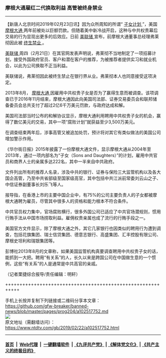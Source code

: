 ### 摩根大通雇红二代换取利益 高管被终身禁业
------------------------

<div class="post_content">
 <p>
  【新唐人北京时间2019年02月23日讯】因为众所周知的所谓“
  <a href="https://www.ntdtv.com/gb/子女计划.htm">
   子女计划
  </a>
  ”，美国
  <a href="https://www.ntdtv.com/gb/摩根大通.htm">
   摩根大通
  </a>
  两年前被处以巨额罚款。但随着美中新冷战开启，这种与中共权贵幕后交易的行为显现出更多的后效应。日前
  <a href="https://www.ntdtv.com/gb/美联储.htm">
   美联储
  </a>
  宣布，前摩根大通董事总经理弗莱彻因此被
  <a href="https://www.ntdtv.com/gb/终生禁业.htm">
   终生禁业
  </a>
  。
 </p>
 <p>
  <a href="https://www.ntdtv.com/gb/美联储.htm">
   美联储
  </a>
  周四（2月21日）在其官网发表声明说，弗莱彻不当地制定了一项招募计划，接受外国政府官员、客户和潜在客户的推荐，为被推荐者提供实习和就业机会，以此为公司换取不正当利益。
 </p>
 <p>
  美联储说，弗莱彻因此被终生禁止在银行界从业。弗莱彻本人也同意接受这项决定。
 </p>
 <p>
  2013年8月，
  <a href="https://www.ntdtv.com/gb/摩根大通.htm">
   摩根大通
  </a>
  因雇用中共权贵子女是否为了赢得生意而被调查。该项调查已于2016年11月结束，摩根大通因此向美国司法部、证券交易委员会和联邦储备委员会总共支付了超过2亿6千万美元罚款，与政府达成和解。
 </p>
 <p>
  美国司法部当时公布的和解协议显示，摩根大通利用聘用中共权贵子女的机会，赢得了数亿美元的交易，其中一项“腐败计划”就获益至少3,500万美元。
 </p>
 <p>
  在调查结束两年后，涉事高管又被追加处罚，预计将对其它有类似做法的美国公司增加警示作用。
 </p>
 <p>
  《华尔街日报》2015年披露了一份摩根大通文件，显示摩根大通从2004年至2013年，通过一项内部名为“子女（Sons and Daughters）”的计划，雇用中共官员和商界人士的亲属多达222名，其中一半来自中共政府。
 </p>
 <p>
  文件列出所有的推荐人名录，涉及中共的银行、证券与保险三大监管机构以及各大国企高管，乃至中共省部级至国家级高官，其中包括中共江派前常委刘云山之子、中信证券副董事长刘乐飞等人。
 </p>
 <p>
  报导指，在香港上市的主要中国企业中，有75%的公司主要负责人的子女都被摩根大通聘为雇员，尽管其中很多人的资格和能力根本不符合条件。
 </p>
 <p>
  中共官员权力集中，官场腐败横行，很多外国公司已适应了中共官场潜规则，惯用行贿手法从中国市场捞取利益。雇佣权贵亲属也成了流行的行贿手段之一。
 </p>
 <p>
  美国官方文件显示，除了摩根大通之外，其它几家银行也因类似的聘用行为遭到调查，包括花旗集团、瑞士信贷集团、德意志银行、高盛集团、汇丰控股有限公司、摩根史坦利和瑞银集团等。
 </p>
 <p>
  彭博社2013年8月的文章称，如果美国监管机构真要调查聘用中共权贵子女的话，能抓到一大把。聘用“有关系”的人，长久以来是跨国公司在中国做生意的一个惯例，这些“有关系”的人是通常是中共高官的亲戚。
 </p>
 <p>
  （记者栗捷综合报导/责任编辑：明轩）
 </p>
 <div class="single_ad">
 </div>
</div>

+++++++++++++++++++++++++++++++++++++++++++++++++++++++++++<br/><br/>
手机上长按并复制下列链接或二维码分享本文章：<br/>
https://github.com/gfw-breaker/banned-news/blob/master/pages/prog204/a102517752.md <br/>
<a href='https://github.com/gfw-breaker/banned-news/blob/master/pages/prog204/a102517752.md'><img src='https://github.com/gfw-breaker/banned-news/blob/master/pages/prog204/a102517752.md.png'/></a> <br/>
原文地址（需翻墙访问）：https://www.ntdtv.com/gb/2019/02/22/a102517752.html


------------------------
#### [首页](https://github.com/gfw-breaker/banned-news/blob/master/README.md) &nbsp;|&nbsp; [Web代理](https://github.com/labour-camp/helloworld) &nbsp;|&nbsp; [一键翻墙软件](https://github.com/gfw-breaker/nogfw/blob/master/README.md) &nbsp;| [《九评共产党》](https://github.com/gfw-breaker/9ping.md/blob/master/README.md#九评之一评共产党是什么) | [《解体党文化》](https://github.com/gfw-breaker/jtdwh.md/blob/master/README.md) | [《共产主义的终极目的》](https://github.com/gfw-breaker/gczydzjmd.md/blob/master/README.md)

